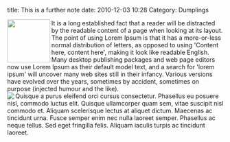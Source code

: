 title: This is a further note
date: 2010-12-03 10:28
Category: Dumplings

<img align="left" width="100" height="100" src=/images/Chris_pop_art.jpg>It is a long established fact that a reader will be distracted by the readable content of a page when looking at its layout. The point of using Lorem Ipsum is that it has a more-or-less normal distribution of letters, as opposed to using 'Content here, content here', making it look like readable English. Many desktop publishing packages and web page editors now use Lorem Ipsum as their default model text, and a search for 'lorem ipsum' will uncover many web sites still in their infancy. Various versions have evolved over the years, sometimes by accident, sometimes on purpose (injected humour and the like).
<br>
<img align="left"  src=/images/left_one.png>
Quisque a purus eleifend orci cursus consectetur. Phasellus eu posuere nisl, commodo luctus elit. Quisque ullamcorper quam sem, vitae suscipit nisl commodo et. Aliquam scelerisque lectus at aliquet dictum. Maecenas ac tincidunt urna. Fusce semper enim nec nulla laoreet semper. Phasellus ac neque tellus. Sed eget fringilla felis. Aliquam iaculis turpis ac tincidunt laoreet.